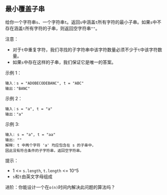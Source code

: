 ## 最小覆盖子串

给你一个字符串`s`、一个字符串`t`。返回`s`中涵盖`t`所有字符的最小子串。如果`s`中不存在涵盖`t`所有字符的子串，则返回空字符串`""`。

注意：

* 对于`t`中重复字符，我们寻找的子字符串中该字符数量必须不少于`t`中该字符数量。
* 如果`s`中存在这样的子串，我们保证它是唯一的答案。


示例 1：
```
输入：s = "ADOBECODEBANC", t = "ABC"
输出："BANC"
```
示例 2：
```
输入：s = "a", t = "a"
输出："a"
```
示例 3:
```
输入: s = "a", t = "aa"
输出: ""
解释: t 中两个字符 'a' 均应包含在 s 的子串中，
因此没有符合条件的子字符串，返回空字符串。
```


提示：

* 1 <= `s.length`, `t.length` <= 10^5
* `s`和`t`由英文字母组成


进阶：你能设计一个在`o(n)`时间内解决此问题的算法吗？